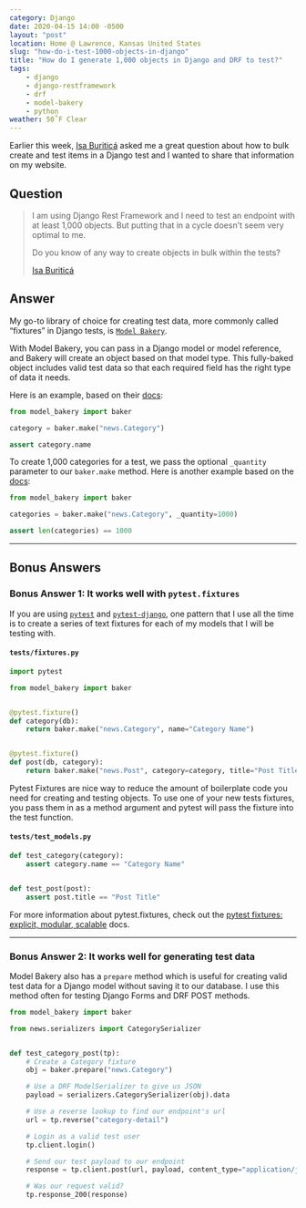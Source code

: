 ```yaml
---
category: Django
date: 2020-04-15 14:00 -0500
layout: "post"
location: Home @ Lawrence, Kansas United States
slug: "how-do-i-test-1000-objects-in-django"
title: "How do I generate 1,000 objects in Django and DRF to test?"
tags: 
    - django
    - django-restframework
    - drf
    - model-bakery
    - python
weather: 50˚F Clear
---
```


Earlier this week, [Isa Buriticá](https://twitter.com/iris9112) asked me a great question about how to bulk create and test items in a Django test and I wanted to share that information on my website.

## Question

> I am using Django Rest Framework and I need to test an endpoint with at least 1,000 objects.  But putting that in a cycle doesn't seem very optimal to me.
> 
> Do you know of any way to create objects in bulk within the tests?
>
> [Isa Buriticá](https://twitter.com/iris9112)

## Answer

My go-to library of choice for creating test data, more commonly called “fixtures” in Django tests, is [`Model Bakery`](https://github.com/model-bakers/model_bakery). 

With Model Bakery, you can pass in a Django model or model reference, and Bakery will create an object based on that model type. This fully-baked object includes valid test data so that each required field has the right type of data it needs.

Here is an example, based on their [docs](https://model-bakery.readthedocs.io/en/latest/basic_usage.html#basic-usage):

<!-- embedme src/example-01.py -->
```python 
from model_bakery import baker

category = baker.make("news.Category")

assert category.name
```

To create 1,000 categories for a  test, we pass the optional `_quantity` parameter to our `baker.make` method. Here is another example based on the [docs](https://model-bakery.readthedocs.io/en/latest/basic_usage.html#more-than-one-instance):

<!-- embedme src/example-02.py -->
```python 
from model_bakery import baker

categories = baker.make("news.Category", _quantity=1000)

assert len(categories) == 1000
```

----

## Bonus Answers

### Bonus Answer 1: It works well with `pytest.fixtures`

If you are using [`pytest`](https://github.com/pytest-dev/pytest) and [`pytest-django`](https://github.com/pytest-dev/pytest-django), one pattern that I use all the time is to create a series of text fixtures for each of my models that I will be testing with.

#### `tests/fixtures.py`

<!-- embedme src/example-03-fixtures.py -->
```python
import pytest

from model_bakery import baker


@pytest.fixture()
def category(db):
    return baker.make("news.Category", name="Category Name")


@pytest.fixture()
def post(db, category):
    return baker.make("news.Post", category=category, title="Post Title")
```

Pytest Fixtures are nice way to reduce the amount of boilerplate code you need for creating and testing objects. To use one of your new tests fixtures, you pass them in as a method argument and pytest will pass the fixture into the test function.

#### `tests/test_models.py`

<!-- embedme src/example-04-test_models.py -->
```python
def test_category(category):
    assert category.name == "Category Name"


def test_post(post):
    assert post.title == "Post Title"
```

For more information about pytest.fixtures, check out the [pytest fixtures: explicit, modular, scalable](https://docs.pytest.org/en/latest/fixture.html) docs.

----

### Bonus Answer 2: It works well for generating test data

Model Bakery also has a `prepare` method which is useful for creating valid test data for a Django model without saving it to our database. I use this method often for testing Django Forms and DRF POST methods. 

<!-- embedme src/example-05.py -->
```python
from model_bakery import baker

from news.serializers import CategorySerializer


def test_category_post(tp):
    # Create a Category fixture
    obj = baker.prepare("news.Category")

    # Use a DRF ModelSerializer to give us JSON
    payload = serializers.CategorySerializer(obj).data

    # Use a reverse lookup to find our endpoint's url
    url = tp.reverse("category-detail")

    # Login as a valid test user
    tp.client.login()

    # Send our test payload to our endpoint
    response = tp.client.post(url, payload, content_type="application/json")

    # Was our request valid?
    tp.response_200(response)
```
